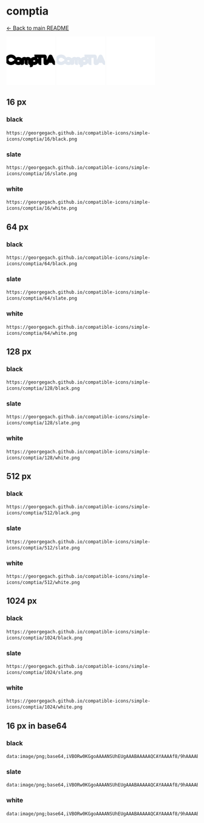 # comptia

[← Back to main README](../../README.md)


<img src="./128/black.png" width="128" alt="comptia black icon" />
<img src="./128/slate.png" width="128" alt="comptia slate icon" />
<img src="./128/white.png" width="128" alt="comptia white icon" />

## 16 px

### black
```
https://georgegach.github.io/compatible-icons/simple-icons/comptia/16/black.png
```

### slate
```
https://georgegach.github.io/compatible-icons/simple-icons/comptia/16/slate.png
```

### white
```
https://georgegach.github.io/compatible-icons/simple-icons/comptia/16/white.png
```

## 64 px

### black
```
https://georgegach.github.io/compatible-icons/simple-icons/comptia/64/black.png
```

### slate
```
https://georgegach.github.io/compatible-icons/simple-icons/comptia/64/slate.png
```

### white
```
https://georgegach.github.io/compatible-icons/simple-icons/comptia/64/white.png
```

## 128 px

### black
```
https://georgegach.github.io/compatible-icons/simple-icons/comptia/128/black.png
```

### slate
```
https://georgegach.github.io/compatible-icons/simple-icons/comptia/128/slate.png
```

### white
```
https://georgegach.github.io/compatible-icons/simple-icons/comptia/128/white.png
```

## 512 px

### black
```
https://georgegach.github.io/compatible-icons/simple-icons/comptia/512/black.png
```

### slate
```
https://georgegach.github.io/compatible-icons/simple-icons/comptia/512/slate.png
```

### white
```
https://georgegach.github.io/compatible-icons/simple-icons/comptia/512/white.png
```

## 1024 px

### black
```
https://georgegach.github.io/compatible-icons/simple-icons/comptia/1024/black.png
```

### slate
```
https://georgegach.github.io/compatible-icons/simple-icons/comptia/1024/slate.png
```

### white
```
https://georgegach.github.io/compatible-icons/simple-icons/comptia/1024/white.png
```

## 16 px in base64

### black
```
data:image/png;base64,iVBORw0KGgoAAAANSUhEUgAAABAAAAAQCAYAAAAf8/9hAAAABmJLR0QA/wD/AP+gvaeTAAAArklEQVQ4je3QP2qCAQwF8J/6gYhWqOAg1KGoiw4OdfEmvYiLR3HrYSxdSnsARwUXO9iKf/FzydBJBx19EPIgL8lLuONqZCLnsT2je0AS/IDf6E3hC0e8o4sW6mjiOfhniFPs8Iof9GCGAt6wxiYiDVdrrLDACBPMoz5OUMY3nsJeEhYfsUQFf8jGCTtU8YGXDGroY4xODJiiiAaGGPxbskcpTm6f+RvIXRLccQOcAHz+J0Rru4trAAAAAElFTkSuQmCC
```

### slate
```
data:image/png;base64,iVBORw0KGgoAAAANSUhEUgAAABAAAAAQCAYAAAAf8/9hAAAABmJLR0QA/wD/AP+gvaeTAAABBUlEQVQ4je3RPUoDYRjE8f+8u0kgxoDCEsR0mkYLQStbC49gae8BbDyIeAnBSxjSmT6Nn6ikUaMhZnffsdDWNFrmVw88wzww92cCGAxc63T0+VtoOBwujseVFKBez4ssy0a2Jcm6e365stkS6knxyArjkBeTWElrZXRZKcuiTJMLzPbPyRzrEPmUkn3dPr0+KH9bV7V5FiMHgL57uQaaYkfLUWhi4rnQngkN4ZZxN4XYpNrsR7stuTBKMSMFlmy/IZaR3rEDgAlT4UzQg7Cj6+HHShKnuzmVy6qLzShSx+RexAXEmvCJpeOCpJ+URTskMQ+kjdVWs3vzONqYubDt5F9eNTfbF/eDeWzBId1tAAAAAElFTkSuQmCC
```

### white
```
data:image/png;base64,iVBORw0KGgoAAAANSUhEUgAAABAAAAAQCAYAAAAf8/9hAAAABmJLR0QA/wD/AP+gvaeTAAAAxElEQVQ4je2RvUpCYRiAnzcPSPQDCQ6BDpEtNjTU0p14Iy5dSpsXo7hEXUCjQksNHcXO6dDj8oEuidR6Hnjh/eP9hZp/EwBqMyKK35LUEyBLZhURuRoRIeqz+qNO1Bv1Su2qPfUi6U9uKNWB+qHeoc7VQ3WkrtSvJKpF8i3Vd/VRfVXfUnycAafAC9ABqjRqDpwBn0ALWAAHaYUSaANT4DbUc+AeGAPXqcAMOAIugQdguNXkGziOiIna33lhtbH3O2r+zhpJupje6+CoKAAAAABJRU5ErkJggg==
```

